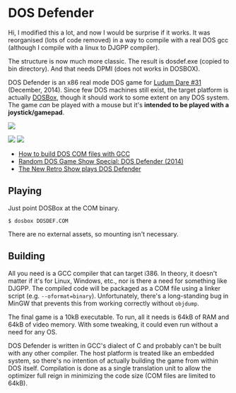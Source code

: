 # DOS Defender

Hi, I modified this a lot, and now I would be surprise if it works.
It was reorganised (lots of code removed) in a way to compile with
a real DOS gcc (although I compile with a linux to DJGPP compiler).

The structure is now much more classic.
The result is dosdef.exe (copied to bin directory).
And that needs DPMI (does not works in DOSBOX).

DOS Defender is an x86 real mode DOS game for [Ludum Dare #31][ld]
(December, 2014). Since few DOS machines still exist, the target
platform is actually [DOSBox][db], though it should work to some
extent on any DOS system. The game *can* be played with a mouse but
it's **intended to be played with a joystick/gamepad**.

![](http://i.imgur.com/B58ogsG.gif)

![](http://i.imgur.com/YQ82yLk.png)
![](http://i.imgur.com/IWJvurZ.png)

* [How to build DOS COM files with GCC][blog]
* [Random DOS Game Show Special: DOS Defender (2014)][video]
* [The New Retro Show plays DOS Defender][retro]

## Playing

Just point DOSBox at the COM binary.

    $ dosbox DOSDEF.COM

There are no external assets, so mounting isn't necessary.

## Building

All you need is a GCC compiler that can target i386. In theory, it
doesn't matter if it's for Linux, Windows, etc., nor is there a need
for something like DJGPP. The compiled code will be packaged as a COM
file using a linker script (e.g. `--oformat=binary`). Unfortunately,
there's a long-standing bug in MinGW that prevents this from working
correctly without `objdump`.

The final game is a 10kB executable. To run, all it needs is 64kB of
RAM and 64kB of video memory. With some tweaking, it could even run
without a need for any OS.

DOS Defender is written in GCC's dialect of C and probably can't be
built with any other compiler. The host platform is treated like an
embedded system, so there's no intention of actually building the game
from within DOS itself. Compilation is done as a single translation
unit to allow the optimizer full reign in minimizing the code size
(COM files are limited to 64kB).


[blog]: https://nullprogram.com/blog/2014/12/09/
[db]: http://www.dosbox.com/
[ld]: http://ludumdare.com/compo/2014/12/03/welcome-to-ludum-dare-31/
[video]: https://www.youtube.com/watch?v=6UjuFnZYkG4
[retro]: https://www.youtube.com/watch?v=eWcKTXAeljo&t=9m36s
